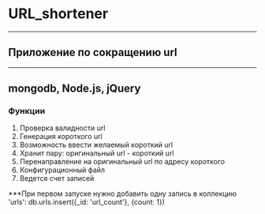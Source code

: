 <h1> URL_shortener</h1>
<hr>
<h2>Приложение по сокращению url</h2>
<hr>
<h2>mongodb, Node.js, jQuery</h2>
<h3>Функции</h3>
<ol>
  <li>Проверка валидности url</li>
  <li>Генерация короткого url</li>
  <li>Возможность ввести желаемый короткий url</li>
  <li>Хранит пару: оригинальный url - короткий url</li>
  <li>Перенаправление на оригинальный url по адресу короткого</li>
  <li>Конфигурационный файл</li>
  <li>Ведется счет записей</li>
</ol>

***При первом запуске нужно добавить одну запись в коллекцию 'urls': db.urls.insert({_id: 'url_count'}, {count: 1})
